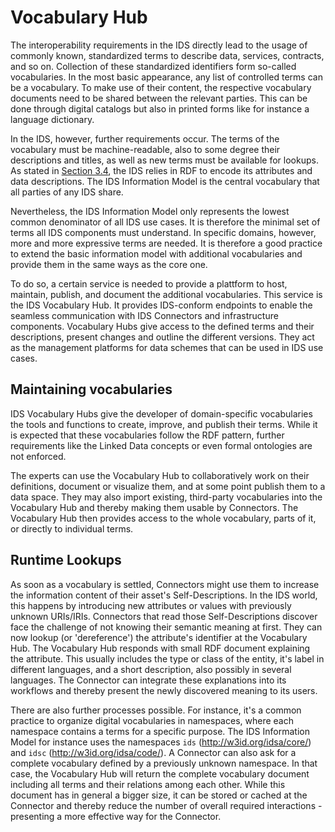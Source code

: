 # Vocabulary Hub

The interoperability requirements in the IDS directly lead to the usage of commonly known, standardized terms to describe data, services, contracts, and so on. Collection of these standardized identifiers form so-called vocabularies. In the most basic appearance, any list of controlled terms can be a vocabulary. To make use of their content, the respective vocabulary documents need to be shared between the relevant parties. This can be done through digital catalogs but also in printed forms like for instance a language dictionary.

In the IDS, however, further requirements occur. The terms of the vocabulary must be machine-readable, also to some degree their descriptions and titles, as well as new terms must be available for lookups. As stated in [Section 3.4](../3_4_Information_Layer), the IDS relies in RDF to encode its attributes and data descriptions. The IDS Information Model is the central vocabulary that all parties of any IDS share.

Nevertheless, the IDS Information Model only represents the lowest common denominator of all IDS use cases. It is therefore the minimal set of terms all IDS components must understand. In specific domains, however, more and more expressive terms are needed. It is therefore a good practice to extend the basic information model with additional vocabularies and provide them in the same ways as the core one.

To do so, a certain service is needed to provide a plattform to host, maintain, publish, and document the additional vocabularies. This service is the IDS Vocabulary Hub. It provides IDS-conform endpoints to enable the seamless communication with IDS Connectors and infrastructure components. Vocabulary Hubs give access to the defined terms and their descriptions, present changes and outline the different versions. They act as the management platforms for data schemes that can be used in IDS use cases.


## Maintaining vocabularies

IDS Vocabulary Hubs give the developer of domain-specific vocabularies the tools and functions to create, improve, and publish their terms. While it is expected that these vocabularies follow the RDF pattern, further requirements like the Linked Data concepts or even formal ontologies are not enforced.

The experts can use the Vocabulary Hub to collaboratively work on their definitions, document or visualize them, and at some point publish them to a data space. They may also import existing, third-party vocabularies into the Vocabulary Hub and thereby making them usable by Connectors. The Vocabulary Hub then provides access to the whole vocabulary, parts of it, or directly to individual terms.


## Runtime Lookups

As soon as a vocabulary is settled, Connectors might use them to increase the information content of their asset's Self-Descriptions. In the IDS world, this happens by introducing new attributes or values with previously unknown URIs/IRIs. Connectors that read those Self-Descriptions discover face the challenge of not knowing their semantic meaning at first. They can now lookup (or 'dereference') the attribute's identifier at the Vocabulary Hub. The Vocabulary Hub responds with small RDF document explaining the attribute. This usually includes the type or class of the entity, it's label in different languages, and a short description, also possibly in several languages. The Connector can integrate these explanations into its workflows and thereby present the newly discovered meaning to its users.

There are also further processes possible. For instance, it's a common practice to organize digital vocabularies in namespaces, where each namespace contains a terms for a specific purpose. The IDS Information Model for instance uses the namespaces `ids` (http://w3id.org/idsa/core/) and `idsc` (http://w3id.org/idsa/code/). A Connector can also ask for a complete vocabulary defined by a previously unknown namespace. In that case, the Vocabulary Hub will return the complete vocabulary document including all terms and their relations among each other. While this document has in general a bigger size, it can be stored or cached at the Connector and thereby reduce the number of overall required interactions - presenting a more effective way for the Connector.
